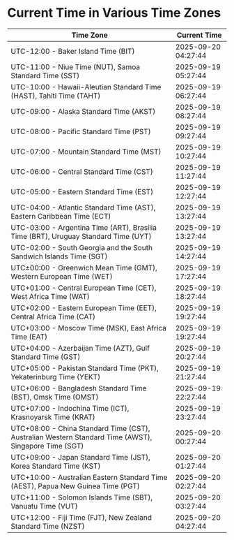 # Current Time in Various Time Zones

| Time Zone | Current Time |
|-----------|--------------|
| UTC-12:00 - Baker Island Time (BIT) | 2025-09-20 04:27:44 |
| UTC-11:00 - Niue Time (NUT), Samoa Standard Time (SST) | 2025-09-19 05:27:44 |
| UTC-10:00 - Hawaii-Aleutian Standard Time (HAST), Tahiti Time (TAHT) | 2025-09-19 06:27:44 |
| UTC-09:00 - Alaska Standard Time (AKST) | 2025-09-19 08:27:44 |
| UTC-08:00 - Pacific Standard Time (PST) | 2025-09-19 09:27:44 |
| UTC-07:00 - Mountain Standard Time (MST) | 2025-09-19 10:27:44 |
| UTC-06:00 - Central Standard Time (CST) | 2025-09-19 11:27:44 |
| UTC-05:00 - Eastern Standard Time (EST) | 2025-09-19 12:27:44 |
| UTC-04:00 - Atlantic Standard Time (AST), Eastern Caribbean Time (ECT) | 2025-09-19 13:27:44 |
| UTC-03:00 - Argentina Time (ART), Brasília Time (BRT), Uruguay Standard Time (UYT) | 2025-09-19 13:27:44 |
| UTC-02:00 - South Georgia and the South Sandwich Islands Time (SGT) | 2025-09-19 14:27:44 |
| UTC±00:00 - Greenwich Mean Time (GMT), Western European Time (WET) | 2025-09-19 17:27:44 |
| UTC+01:00 - Central European Time (CET), West Africa Time (WAT) | 2025-09-19 18:27:44 |
| UTC+02:00 - Eastern European Time (EET), Central Africa Time (CAT) | 2025-09-19 19:27:44 |
| UTC+03:00 - Moscow Time (MSK), East Africa Time (EAT) | 2025-09-19 19:27:44 |
| UTC+04:00 - Azerbaijan Time (AZT), Gulf Standard Time (GST) | 2025-09-19 20:27:44 |
| UTC+05:00 - Pakistan Standard Time (PKT), Yekaterinburg Time (YEKT) | 2025-09-19 21:27:44 |
| UTC+06:00 - Bangladesh Standard Time (BST), Omsk Time (OMST) | 2025-09-19 22:27:44 |
| UTC+07:00 - Indochina Time (ICT), Krasnoyarsk Time (KRAT) | 2025-09-19 23:27:44 |
| UTC+08:00 - China Standard Time (CST), Australian Western Standard Time (AWST), Singapore Time (SGT) | 2025-09-20 00:27:44 |
| UTC+09:00 - Japan Standard Time (JST), Korea Standard Time (KST) | 2025-09-20 01:27:44 |
| UTC+10:00 - Australian Eastern Standard Time (AEST), Papua New Guinea Time (PGT) | 2025-09-20 02:27:44 |
| UTC+11:00 - Solomon Islands Time (SBT), Vanuatu Time (VUT) | 2025-09-20 03:27:44 |
| UTC+12:00 - Fiji Time (FJT), New Zealand Standard Time (NZST) | 2025-09-20 04:27:44 |
